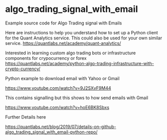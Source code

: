 # algo_trading_signal_with_email
Example source code for Algo Trading signal with Emails 

Here are instructions to help you understand how to set up a Python client for the Quant Analytics service. This could also be used for your own similar service. 
https://quantlabs.net/academy/quant-analytics/

Interested in learning custom algo trading bots or infrastructure components for crypocurrency or forex
https://quantlabs.net/academy/python-algo-trading-infrastructure-with-crypto-currency/

Python example to download email with Yahoo or Gmail

https://www.youtube.com/watch?v=9J2SXvF9M44

This contains signalling but this shows to how send emails with Gmail

https://www.youtube.com/watch?v=hoE6BK8Sbxs

Further Details here

https://quantlabs.net/blog/2019/07/details-on-github-algo_trading_signal_with_email-python-repo/



